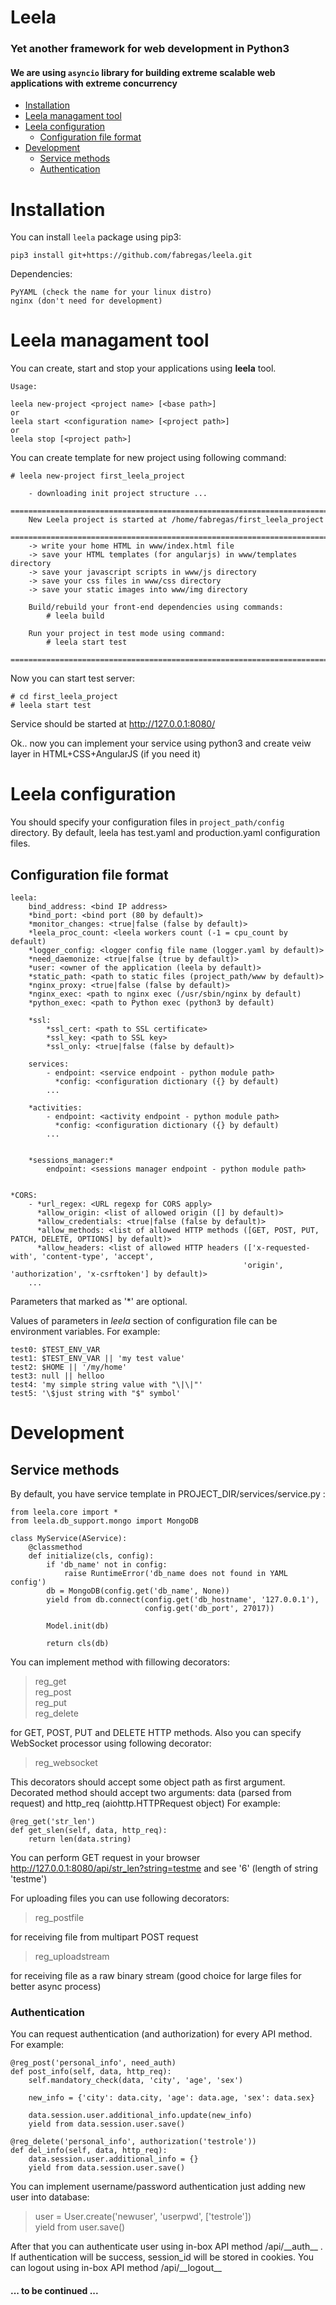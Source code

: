 Leela
=====

### Yet another framework for web development in Python3
#### We are using `asyncio` library for building extreme scalable web applications with extreme concurrency




  * [Installation](#installation)
  * [Leela managament tool](#leela-managament-tool)
  * [Leela configuration](#leela-configuration)
    * [Configuration file format](#configuration-file-format)
  * [Development](#development)
    * [Service methods](#service-methods)
    * [Authentication](#authentication)


Installation
============

You can install `leela` package using pip3:

    pip3 install git+https://github.com/fabregas/leela.git

Dependencies:

    PyYAML (check the name for your linux distro)
    nginx (don't need for development)


Leela managament tool
=====================

You can create, start and stop your applications using **leela** tool.

    Usage:

    leela new-project <project name> [<base path>]
    or
    leela start <configuration name> [<project path>]
    or
    leela stop [<project path>]



You can create template for new project using following command:

    # leela new-project first_leela_project
    
        - downloading init project structure ...
        ================================================================================
        New Leela project is started at /home/fabregas/first_leela_project
        ================================================================================
        -> write your home HTML in www/index.html file
        -> save your HTML templates (for angularjs) in www/templates directory
        -> save your javascript scripts in www/js directory
        -> save your css files in www/css directory
        -> save your static images into www/img directory

        Build/rebuild your front-end dependencies using commands:
            # leela build

        Run your project in test mode using command:
            # leela start test
        ================================================================================

Now you can start test server:

    # cd first_leela_project
    # leela start test
    
Service should be started at http://127.0.0.1:8080/

Ok.. now you can implement your service using python3 and create veiw layer in HTML+CSS+AngularJS (if you need it)


Leela configuration
===================

You should specify your configuration files in `project_path/config` directory. By default,
leela has test.yaml and production.yaml configuration files.


Configuration file format
-------------------------

    leela:
        bind_address: <bind IP address>
        *bind_port: <bind port (80 by default)>
        *monitor_changes: <true|false (false by default)>
        *leela_proc_count: <leela workers count (-1 = cpu_count by default)
        *logger_config: <logger config file name (logger.yaml by default)>
        *need_daemonize: <true|false (true by default)>
        *user: <owner of the application (leela by default)>
        *static_path: <path to static files (project_path/www by default)>
        *nginx_proxy: <true|false (false by default)>
        *nginx_exec: <path to nginx exec (/usr/sbin/nginx by default)
        *python_exec: <path to Python exec (python3 by default)

        *ssl:
            *ssl_cert: <path to SSL certificate>
            *ssl_key: <path to SSL key>
            *ssl_only: <true|false (false by default)> 

        services:
            - endpoint: <service endpoint - python module path>
              *config: <configuration dictionary ({} by default)
            ...

        *activities:
            - endpoint: <activity endpoint - python module path>
              *config: <configuration dictionary ({} by default)
            ...
            

        *sessions_manager:*
            endpoint: <sessions manager endpoint - python module path>


    *CORS:
        - *url_regex: <URL regexp for CORS apply>
          *allow_origin: <list of allowed origin ([] by default)>
          *allow_credentials: <true|false (false by default)>
          *allow_methods: <list of allowed HTTP methods ([GET, POST, PUT, PATCH, DELETE, OPTIONS] by default)>
          *allow_headers: <list of allowed HTTP headers (['x-requested-with', 'content-type', 'accept',
                                                        'origin', 'authorization', 'x-csrftoken'] by default)>
        ...

Parameters that marked as '\*' are optional.


Values of parameters in *leela* section of configuration file can be environment variables.
For example:

    test0: $TEST_ENV_VAR
    test1: $TEST_ENV_VAR || 'my test value'
    test2: $HOME || '/my/home'
    test3: null || helloo
    test4: 'my simple string value with "\|\|"'
    test5: '\$just string with "$" symbol'







Development
===========

Service methods
---------------

By default, you have service template in PROJECT_DIR/services/service.py :


    from leela.core import *
    from leela.db_support.mongo import MongoDB                                         
                                                                                    
    class MyService(AService):                                                         
        @classmethod                                                                   
        def initialize(cls, config):                                                   
            if 'db_name' not in config:                                                
                raise RuntimeError('db_name does not found in YAML config')            
            db = MongoDB(config.get('db_name', None))                                  
            yield from db.connect(config.get('db_hostname', '127.0.0.1'),              
                                  config.get('db_port', 27017))                        
                                                                                    
            Model.init(db)                                                             
                                                                                    
            return cls(db)
   
   
You can implement method with fillowing decorators:

> reg\_get   
> reg\_post   
> reg\_put   
> reg\_delete   

for GET, POST, PUT and DELETE HTTP methods.
Also you can specify WebSocket processor using following decorator:
> reg\_websocket

This decorators should accept some object path as first argument.
Decorated method should accept two arguments: data (parsed from request) and http_req (aiohttp.HTTPRequest object)
For example:

    @reg_get('str_len')
    def get_slen(self, data, http_req):
        return len(data.string)

You can perform GET request in your browser http://127.0.0.1:8080/api/str_len?string=testme and see '6' (length of string 'testme')

For uploading files you can use following decorators:
> reg\_postfile

for receiving file from multipart POST request
> reg\_uploadstream

for receiving file as a raw binary stream (good choice for large files for better async process)


### Authentication

You can request authentication (and authorization) for every API method. For example:

    @reg_post('personal_info', need_auth)
    def post_info(self, data, http_req):
        self.mandatory_check(data, 'city', 'age', 'sex')
        
        new_info = {'city': data.city, 'age': data.age, 'sex': data.sex}
        
        data.session.user.additional_info.update(new_info)
        yield from data.session.user.save()
        
    @reg_delete('personal_info', authorization('testrole'))
    def del_info(self, data, http_req):
        data.session.user.additional_info = {}
        yield from data.session.user.save()


You can implement username/password authentication just adding new user into database:
>user = User.create('newuser', 'userpwd', ['testrole'])   
>yield from user.save()

After that you can authenticate user using in-box API method /api/\_\_auth\_\_ . If authentication will be success, session_id will be stored in cookies.
You can logout using in-box API method /api/\_\_logout\_\_

#### ... to be continued ...
